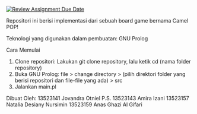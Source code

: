 [![Review Assignment Due Date](https://classroom.github.com/assets/deadline-readme-button-22041afd0340ce965d47ae6ef1cefeee28c7c493a6346c4f15d667ab976d596c.svg)](https://classroom.github.com/a/U1aIlUUU)

Repositori ini berisi implementasi dari sebuah board game bernama Camel POP!

Teknologi yang digunakan dalam pembuatan: GNU Prolog

Cara Memulai
1. Clone repositori: 
   Lakukan git clone repository, lalu ketik cd (nama folder repository)
2. Buka GNU Prolog: 
   file > change directory > (pilih direktori folder yang berisi repositori dan file-file yang ada) > src
3. Jalankan main.pl

Dibuat Oleh:
13523141 Jovandra Otniel P.S.
13523143 Amira Izani
13523157 Natalia Desiany Nursimin
13523159 Anas Ghazi Al Gifari
